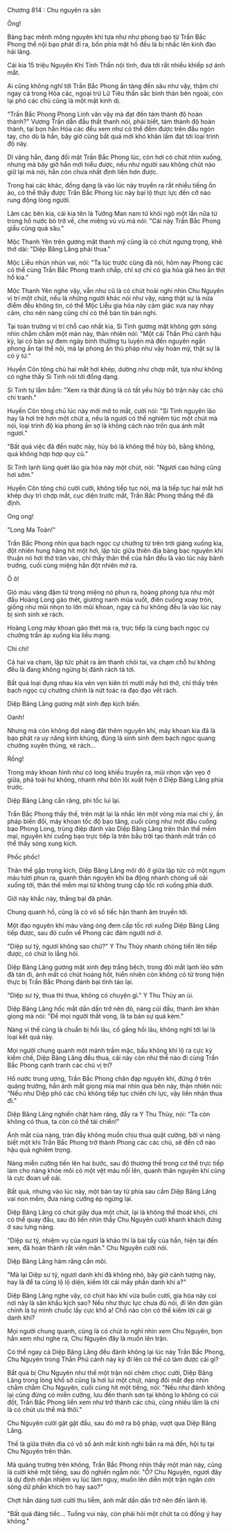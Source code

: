 




Chương 814 : Chu nguyên ra sân


Ông!

Bàng bạc mênh mông nguyên khí tựa như như phong bạo từ Trần Bắc Phong thể nội bạo phát đi ra, bốn phía mặt hồ đều là bị nhấc lên kinh đào hải lãng.

Cái kia 15 triệu Nguyên Khí Tinh Thần nội tình, đưa tới rất nhiều khiếp sợ ánh mắt.

Ai cũng không nghĩ tới Trần Bắc Phong ẩn tàng đến sâu như vậy, thậm chí ngay cả trong Hỏa các, ngoại trừ Lữ Tiêu thần sắc bình thản bên ngoài, còn lại phó các chủ cũng là một mặt kinh dị.

"Trần Bắc Phong Phong Linh văn vậy mà đạt đến tám thành độ hoàn thành?" Vương Trần dẫn đầu thất thanh nói, phải biết, tám thành độ hoàn thành, tại bọn hắn Hỏa các đều xem như có thể đếm được trên đầu ngón tay, cho dù là hắn, bây giờ cũng bất quá mới khó khăn lắm đạt tới loại trình độ này.

Dĩ vãng hắn, đang đối mặt Trần Bắc Phong lúc, còn hơi có chút nhìn xuống, nhưng mà bây giờ hắn mới hiểu được, nếu như người sau không chút nào giữ lại mà nói, hắn còn chưa nhất định liền hơn được.

Trong hai các khác, đồng dạng là vào lúc này truyền ra rất nhiều tiếng ồn ào, có thể thấy được Trần Bắc Phong lúc này bại lộ thực lực đến cỡ nào rung động lòng người.

Lâm các bên kia, cái kia tên là Tưởng Man nam tử khôi ngô một lần nữa từ trong hồ nước bò trở về, che miệng vù vù mà nói: "Cái này Trần Bắc Phong giấu cũng quá sâu."

Mộc Thanh Yên trên gương mặt thanh mỹ cũng là có chút ngưng trọng, khẽ thở dài: "Diệp Băng Lăng phải thua."

Mộc Liễu nhún nhún vai, nói: "Ta lúc trước cũng đã nói, hôm nay Phong các có thể cùng Trần Bắc Phong tranh chấp, chỉ sợ chỉ có gia hỏa giả heo ăn thịt hổ kia."

Mộc Thanh Yên nghe vậy, vẫn như cũ là có chút hoài nghi nhìn Chu Nguyên vị trí một chút, nếu là những người khác nói như vậy, nàng thật sự là nửa điểm đều không tin, có thể Mộc Liễu gia hỏa này cảm giác xưa nay nhạy cảm, cho nên nàng cũng chỉ có thể bán tín bán nghi.

Tại toàn trường vị trí chỗ cao nhất kia, Si Tinh gương mặt không gợn sóng nhìn chằm chằm một màn này, thản nhiên nói: "Một cái Thần Phủ cảnh hậu kỳ, lại có bản sự đem ngày bình thường tu luyện mà đến nguyên ngấn phong ấn tại thể nội, mà lại phong ấn thủ pháp như vậy hoàn mỹ, thật sự là có ý tứ."

Huyền Côn tông chủ hai mắt hơi khép, dường như chợp mắt, tựa như không có nghe thấy Si Tinh nói tới đồng dạng.

Si Tinh tự lẩm bẩm: "Xem ra thật đúng là có tất yếu hủy bỏ trận này các chủ chi tranh."

Huyền Côn tông chủ lúc này mới mở to mắt, cười nói: "Si Tinh nguyên lão hay là hơi trẻ hơn một chút a, nếu là ngươi có thể nghiêm túc một chút mà nói, loại trình độ kia phong ấn sợ là không cách nào trốn qua ánh mắt ngươi."

"Bất quá việc đã đến nước này, hủy bỏ là không thể hủy bỏ, bằng không, quá không hợp hợp quy củ."

Si Tinh lạnh lùng quét lão gia hỏa này một chút, nói: "Ngươi cao hứng cũng hơi sớm."

Huyền Côn tông chủ cười cười, không tiếp tục nói, mà là tiếp tục hai mắt hơi khép duy trì chợp mắt, cục diện trước mắt, Trần Bắc Phong thắng thế đã định.

Ong ong!

"Long Ma Toản!"

Trần Bắc Phong nhìn qua bạch ngọc cự chưởng từ trên trời giáng xuống kia, đột nhiên hung hăng hít một hơi, lập tức giữa thiên địa bàng bạc nguyên khí thuận nó hơi thở tràn vào, chỉ thấy thân thể của hắn đều là vào lúc này bành trướng, cuối cùng miệng hắn đột nhiên mở ra.

Ô ô!

Gió màu vàng đậm từ trong miệng nó phun ra, hoàng phong tựa như một đầu Hoàng Long gào thét, giương nanh múa vuốt, điên cuồng xoay tròn, giống như mũi nhọn to lớn mũi khoan, ngay cả hư không đều là vào lúc này bị sinh sinh xé rách.

Hoàng Long máy khoan gào thét mà ra, trực tiếp là cùng bạch ngọc cự chưởng trấn áp xuống kia liều mạng.

Chi chi!

Cả hai va chạm, lập tức phát ra âm thanh chói tai, va chạm chỗ hư không đều là đang không ngừng bị đánh rách tả tơi.

Bất quá loại đụng nhau kia vẻn vẹn kiên trì mười mấy hơi thở, chỉ thấy trên bạch ngọc cự chưởng chính là nứt toác ra đạo đạo vết rách.

Diệp Băng Lăng gương mặt xinh đẹp kịch biến.

Oanh!

Nhưng mà còn không đợi nàng đặt thêm nguyên khí, máy khoan kia đã là bạo phát ra uy năng kinh khủng, đúng là sinh sinh đem bạch ngọc quang chưởng xuyên thủng, xé rách...

Rống!

Trong máy khoan hình như có long khiếu truyền ra, mũi nhọn vặn vẹo ở giữa, phá toái hư không, nhanh như bôn lôi xuất hiện ở Diệp Băng Lăng phía trước.

Diệp Băng Lăng cắn răng, phi tốc lui lại.

Trần Bắc Phong thấy thế, trên mặt lại là nhấc lên một vòng mỉa mai chi ý, ấn pháp biến đổi, máy khoan tốc độ bạo tăng, cuối cùng như một đầu cuồng bạo Phong Long, trùng điệp đánh vào Diệp Băng Lăng trên thân thể mềm mại, nguyên khí cuồng bạo trực tiếp là trên bầu trời tạo thành mắt trần có thể thấy sóng xung kích.

Phốc phốc!

Thân thể gặp trọng kích, Diệp Băng Lăng môi đỏ ở giữa lập tức có một ngụm máu tươi phun ra, quanh thân nguyên khí ba động nhanh chóng uể oải xuống tới, thân thể mềm mại từ không trung cấp tốc rơi xuống phía dưới.

Giờ này khắc này, thắng bại đã phân.

Chung quanh hồ, cũng là có vô số tiếc hận thanh âm truyền tới.

Một đạo nguyên khí màu vàng óng đem cấp tốc rơi xuống Diệp Băng Lăng tiếp được, sau đó cuốn về Phong các đám người nơi ở.

"Diệp sư tỷ, ngươi không sao chứ?" Y Thu Thủy nhanh chóng tiến lên tiếp được, có chút lo lắng hỏi.

Diệp Băng Lăng gương mặt xinh đẹp trắng bệch, trong đôi mắt lạnh lẽo sớm đã tán đi, ánh mắt có chút hoảng hốt, hiển nhiên còn không có từ trong hiện thực bị Trần Bắc Phong đánh bại tỉnh táo lại.

"Diệp sư tỷ, thua thì thua, không có chuyện gì." Y Thu Thủy an ủi.

Diệp Băng Lăng hốc mắt dần dần trở nên đỏ, nàng cúi đầu, thanh âm khàn giọng mà nói: "Để mọi người thất vọng, là ta bản sự quá kém."

Nàng vì thế cũng là chuẩn bị hồi lâu, cố gắng hồi lâu, không nghĩ tới lại là loại kết quả này.

Mọi người chung quanh một mảnh trầm mặc, bầu không khí lộ ra cực kỳ kiềm chế, Diệp Băng Lăng đều thua, cái này còn như thế nào đi cùng Trần Bắc Phong cạnh tranh các chủ vị trí?

Hồ nước trung ương, Trần Bắc Phong chân đạp nguyên khí, đứng ở trên quảng trường, hắn ánh mắt giọng mỉa mai nhìn qua bên này, thản nhiên nói: "Nếu như Diệp phó các chủ không tiếp tục chiến chi lực, vậy liền nhận thua đi."

Diệp Băng Lăng nghiến chặt hàm răng, đẩy ra Y Thu Thủy, nói: "Ta còn không có thua, ta còn có thể tái chiến!"

Ánh mắt của nàng, tràn đầy không muốn chịu thua quật cường, bởi vì nàng biết một khi Trần Bắc Phong trở thành Phong các các chủ, sẽ đến cỡ nào hậu quả nghiêm trọng.

Nàng miễn cưỡng tiến lên hai bước, sau đó thương thế trong cơ thể trực tiếp làm cho nàng khóe môi có một vệt máu nổi lên, quanh thân nguyên khí cũng là cực đoan uể oải.

Bất quá, nhưng vào lúc này, một bàn tay từ phía sau cầm Diệp Băng Lăng vai non mềm, đưa nàng cưỡng ép ngừng lại.

Diệp Băng Lăng có chút giãy dụa một chút, lại là không thể thoát khỏi, chỉ có thể quay đầu, sau đó liền nhìn thấy Chu Nguyên cười khanh khách đứng ở sau lưng nàng.

"Diệp sư tỷ, nhiệm vụ của ngươi là khảo thí lá bài tẩy của hắn, hiện tại đến xem, đã hoàn thành rất viên mãn." Chu Nguyên cười nói.

Diệp Băng Lăng hàm răng cắn môi.

"Mà lại Diệp sư tỷ, ngươi danh khí đã không nhỏ, bây giờ cảnh tượng này, hay là để ta cũng lộ lộ diện, kiếm lời cái mấy phần danh khí a?"

Diệp Băng Lăng nghe vậy, có chút hào khí vừa buồn cười, gia hỏa này coi nơi này là sân khấu kịch sao? Nếu như thực lực chưa đủ nói, đi lên đơn giản chính là tự mình chuốc lấy cực khổ a! Chỗ nào còn có thể kiếm lời cái gì danh khí?

Mọi người chung quanh, cũng là có chút lo nghĩ nhìn xem Chu Nguyên, bọn hắn xem như nghe ra, Chu Nguyên đây là muốn lên trận.

Có thể ngay cả Diệp Băng Lăng đều đánh không lại lúc này Trần Bắc Phong, Chu Nguyên trong Thần Phủ cảnh này kỳ đi lên có thể có làm được cái gì?

Bất quá bị Chu Nguyên như thế một trận nói chêm chọc cười, Diệp Băng Lăng trong lòng khổ sở cũng là hơi lui một chút, nàng đôi mắt đẹp nhìn chằm chằm Chu Nguyên, cuối cùng hít một tiếng, nói: "Nếu như đánh không lại cũng đừng có miễn cưỡng, lưu đến thanh sơn tại không lo không có củi đốt, Trần Bắc Phong liền xem như trở thành các chủ, cũng nhiều lắm là chỉ là có chút ưu thế mà thôi."

Chu Nguyên cười gật gật đầu, sau đó mở ra bộ pháp, vượt qua Diệp Băng Lăng.

Thế là giữa thiên địa có vô số ánh mắt kinh nghi bắn ra mà đến, hội tụ tại Chu Nguyên trên thân.

Mà quảng trường trên không, Trần Bắc Phong nhìn thấy một màn này, cũng là cười khẽ một tiếng, sau đó nghiền ngẫm nói: "Ồ? Chu Nguyên, ngươi đây là dự định nhận nhiệm vụ lúc lâm nguy, muốn lên diễn một trận ngăn cơn sóng dữ phấn khích trò hay sao?"

Chợt hắn dáng tươi cười thu liễm, ánh mắt dần dần trở nên đến lãnh lệ.

"Bất quá đáng tiếc... Tuồng vui này, còn phải hỏi một chút ta có đồng ý hay không."





